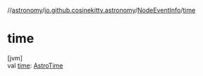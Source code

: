 //[astronomy](../../../index.md)/[io.github.cosinekitty.astronomy](../index.md)/[NodeEventInfo](index.md)/[time](time.md)

# time

[jvm]\
val [time](time.md): [AstroTime](../-astro-time/index.md)

